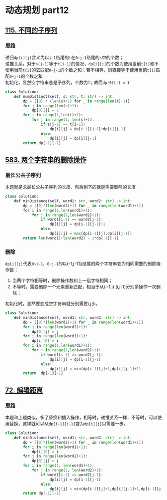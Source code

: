 # 动态规划 part12

## [115. 不同的子序列](https://leetcode.cn/problems/distinct-subsequences/)
### 思路
递归`dp[i][j]`含义为以`i-1`结尾的`t`在`0~j-1`结尾的`s`中的个数；  
递推关系，对于`s[j-1]`等于`t[i-1]`的情况，`dp[i][j]`的个数为使用当前`t[i]`和不使用当前`t[i]`的去匹配`0~j-1`的个数之和；若不相等，则直接等于使用当前`t[i]`匹配`0~j-1`的个数之和;  
初始化，显然空字符串总是子序列，个数为1；故而`dp[0][:] = 1`

```python
class Solution:
    def numDistinct(self, s: str, t: str) -> int:
        dp = [[0] * (len(s)+1) for _ in range(len(t)+1)]
        for j in range(len(s)+1):
            dp[0][j] = 1
        for i in range(1,len(t)+1):
            for j in range(1, len(s)+1):
                if s[j-1] == t[i-1]:
                    dp[i][j] = dp[i-1][j-1]+dp[i][j-1]
                else:
                    dp[i][j] = dp[i][j-1]
        return dp[-1][-1]
```

## [583. 两个字符串的删除操作](https://leetcode.cn/problems/delete-operation-for-two-strings/description/)
### 最长公共子序列

本题就是求最长公共子序列的长度，然后剩下的就是需要删除的长度

```python
class Solution:
    def minDistance(self, word1: str, word2: str) -> int:
        dp = [[0]*(len(word2)+1) for _ in range(len(word1)+1)]
        for i in range(1,len(word1)+1):
            for j in range(1,len(word2)+1):
                if word1[i-1] == word2[j-1]:
                    dp[i][j] = dp[i-1][j-1]+1
                else:
                    dp[i][j] = max(dp[i-1][j],dp[i][j-1])
        return len(word1)+len(word2) - 2*dp[-1][-1]
```
### 删除
`dp[i][j]`代表`0~i-1`，`0~j-1`的以i-1,j-1为结尾的两个字符串变为相同需要的删除操作数；  
1. 当两个字符相等时，删除操作数和上一组字符相同； 
2. 不等时，需要删除一个元素重新匹配，相当于从(i-1,j) (i,j-1)分别多操作一次删除；

初始化时，显然要变成空字符串就分别需要i,j步。


```python
class Solution:
    def minDistance(self, word1: str, word2: str) -> int:
        dp = [[0]*(len(word2)+1) for _ in range(len(word1)+1)]
        for j in range(len(word2)+1):
            dp[0][j] = j
        for i in range(len(word1)+1):
            dp[i][0] = i
        for i in range(1,len(word1)+1):
            for j in range(1,len(word2)+1):
                if word1[i-1] == word2[j-1]:
                    dp[i][j] = dp[i-1][j-1]
                else:
                    dp[i][j] = min(dp[i-1][j]+1,dp[i][j-1]+1)
        return  dp[-1][-1]
```


## [72. 编辑距离](https://leetcode.cn/problems/edit-distance/description/)

### 思路

本题和上题类似，多了替换和插入操作，相等时，递推关系一样，不等时，可以使用替换，这样就可以从`dp[i-1][j-1]`变为`dp[i][j]`只需要一步。


```python
class Solution:
    def minDistance(self, word1: str, word2: str) -> int:
        dp = [[0]*(len(word2)+1) for _ in range(len(word1)+1)]
        for i in range(len(word1)+1):
            dp[i][0] = i
        for j in range(len(word2)+1):
            dp[0][j] = j
        for i in range(1, len(word1)+1):
            for j in range(1, len(word2)+1):
                if word1[i-1] == word2[j-1]:
                    dp[i][j] = dp[i-1][j-1]
                else:
                    dp[i][j] = min(dp[i-1][j]+1,dp[i][j-1]+1,dp[i-1][j-1]+1)
        return dp[-1][-1]
```